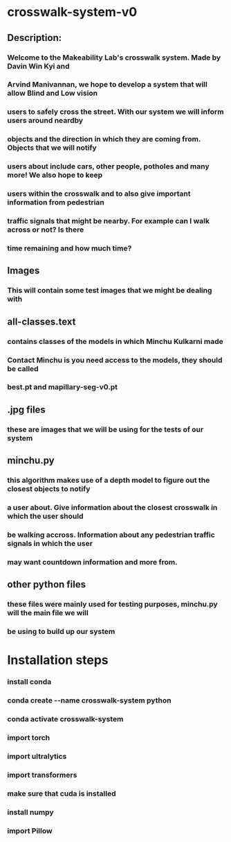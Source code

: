 # crosswalk-system-v0

## Description: 
### Welcome to the Makeability Lab's crosswalk system. Made by Davin Win Kyi and 
### Arvind Manivannan, we hope to develop a system that will allow Blind and Low vision 
### users to safely cross the street. With our system we will inform users around neardby
### objects and the direction in which they are coming from. Objects that we will notify
### users about include cars, other people, potholes and many more! We also hope to keep 
### users within the crosswalk and to also give important information from pedestrian
### traffic signals that might be nearby. For example can I walk across or not? Is there
### time remaining and how much time?


## Images
### This will contain some test images that we might be dealing with 


## all-classes.text
### contains classes of the models in which Minchu Kulkarni made
### Contact Minchu is you need access to the models, they should be called 
### best.pt and mapillary-seg-v0.pt


## .jpg files 
### these are images that we will be using for the tests of our system 


## minchu.py
### this algorithm makes use of a depth model to figure out the closest objects to notify
### a user about. Give information about the closest crosswalk in which the user should 
### be walking accross. Information about any pedestrian traffic signals in which the user 
### may want countdown information and more from. 


## other python files 
### these files were mainly used for testing purposes, minchu.py will the main file we will 
### be using to build up our system 



# Installation steps
### install conda
### conda create --name crosswalk-system python 
### conda activate crosswalk-system 
### import torch
### import ultralytics
### import transformers
### make sure that cuda is installed
### install numpy 
### import Pillow 



